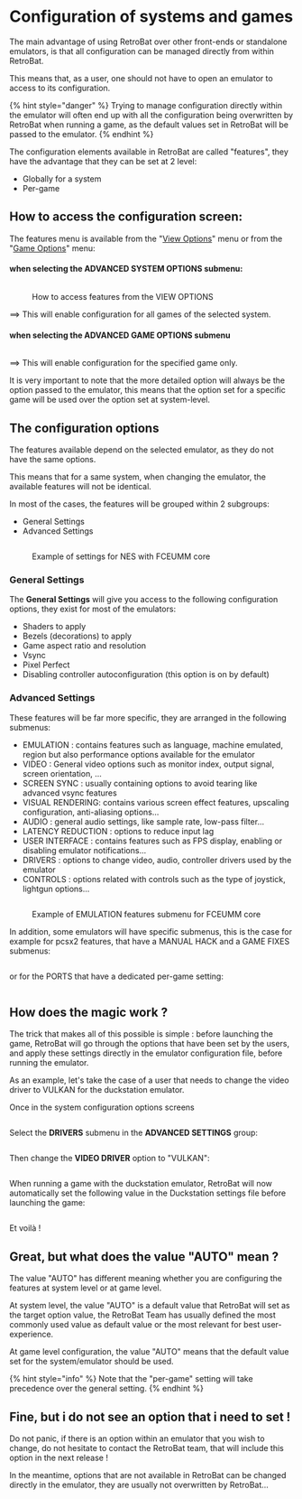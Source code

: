 # Configuration of systems and games

The main advantage of using RetroBat over other front-ends or standalone emulators, is that all configuration can be managed directly from within RetroBat.

This means that, as a user, one should not have to open an emulator to access to its configuration.

{% hint style="danger" %}
Trying to manage configuration directly within the emulator will often end up with all the configuration being overwritten by RetroBat when running a game, as the default values set in RetroBat will be passed to the emulator.
{% endhint %}



The configuration elements available in RetroBat are called "features", they have the advantage that they can be set at 2 level:

* Globally for a system
* Per-game



## How to access the configuration screen:

The features menu is available from the "[View Options](view-options.md)" menu or from the "[Game Options](game-options.md)" menu:

#### when selecting the **ADVANCED SYSTEM OPTIONS** submenu:

<div align="left">

<figure><img src="https://i.imgur.com/NTx2K4c.png" alt=""><figcaption><p>How to access features from the VIEW OPTIONS</p></figcaption></figure>

</div>

\==> This will enable configuration for all games of the selected system.



#### when selecting the ADVANCED GAME OPTIONS submenu

<div align="left">

<figure><img src="https://i.imgur.com/lJNGWGh.png" alt=""><figcaption></figcaption></figure>

</div>

\==> This will enable configuration for the specified game only.



It is very important to note that the more detailed option will always be the option passed to the emulator, this means that the option set for a specific game will be used over the option set at system-level.

## The configuration options

The features available depend on the selected emulator, as they do not have the same options.

This means that for a same system, when changing the emulator, the available features will not be identical.



In most of the cases, the features will be grouped within 2 subgroups:

* General Settings
* Advanced Settings

<div align="left">

<figure><img src="https://i.imgur.com/mcSBHUD.png" alt=""><figcaption><p>Example of settings for NES with FCEUMM core</p></figcaption></figure>

</div>

### General Settings

The **General Settings** will give you access to the following configuration options, they exist for most of the emulators:

* Shaders to apply
* Bezels (decorations) to apply
* Game aspect ratio and resolution
* Vsync
* Pixel Perfect
* Disabling controller autoconfiguration (this option is on by default)



### Advanced Settings

These features will be far more specific, they are arranged in the following submenus:

* EMULATION : contains features such as language, machine emulated, region but also performance options available for the emulator
* VIDEO : General video options such as monitor index, output signal, screen orientation, ...
* SCREEN SYNC : usually containing options to avoid tearing like advanced vsync features
* VISUAL RENDERING: contains various screen effect features, upscaling configuration, anti-aliasing options...
* AUDIO : general audio settings, like sample rate, low-pass filter...
* LATENCY REDUCTION : options to reduce input lag
* USER INTERFACE : contains features such as FPS display, enabling or disabling emulator notifications...
* DRIVERS : options to change video, audio, controller drivers used by the emulator
* CONTROLS : options related with controls such as the type of joystick, lightgun options...

<div align="left">

<figure><img src="https://i.imgur.com/hGdcInG.png" alt=""><figcaption><p>Example of EMULATION features submenu for FCEUMM core</p></figcaption></figure>

</div>



In addition, some emulators will have specific submenus, this is the case for example for pcsx2 features, that have a MANUAL HACK and a GAME FIXES submenus:

<div align="left">

<figure><img src="https://i.imgur.com/Mw3E0dB.png" alt=""><figcaption></figcaption></figure>

</div>

or for the PORTS that have a dedicated per-game setting:

<div align="left">

<figure><img src="https://i.imgur.com/nCX1t0V.png" alt=""><figcaption></figcaption></figure>

</div>



## How does the magic work ?

The trick that makes all of this possible is simple : before launching the game, RetroBat will go through the options that have been set by the users, and apply these settings directly in the emulator configuration file, before running the emulator.



As an example, let's take the case of a user that needs to change the video driver to VULKAN for the duckstation emulator.

Once in the system configuration options screens

<div align="left">

<figure><img src="https://i.imgur.com/HkFOJoU.png" alt=""><figcaption></figcaption></figure>

</div>

Select the **DRIVERS** submenu in the **ADVANCED SETTINGS** group:

<div align="left">

<figure><img src="https://i.imgur.com/qthtyR1.png" alt=""><figcaption></figcaption></figure>

</div>



Then change the **VIDEO DRIVER** option to "VULKAN":

<div align="left">

<figure><img src="https://i.imgur.com/xaeKGGB.png" alt=""><figcaption></figcaption></figure>

</div>

When running a game with the duckstation emulator, RetroBat will now automatically set the following value in the Duckstation settings file before launching the game:

<div align="left">

<figure><img src="https://i.imgur.com/yYUfic3.png" alt=""><figcaption></figcaption></figure>

</div>

Et voilà !

## Great, but what does the value "AUTO" mean ?

The value "AUTO" has different meaning whether you are configuring the features at system level or at game level.

At system level, the value "AUTO" is a default value that RetroBat will set as the target option value, the RetroBat Team has usually defined the most commonly used value as default value or the most relevant for best user-experience.

At game level configuration, the value "AUTO" means that the default value set for the system/emulator should be used.

{% hint style="info" %}
Note that the "per-game" setting will take precedence over the general setting.
{% endhint %}

## Fine, but i do not see an option that i need to set !

Do not panic, if there is an option within an emulator that you wish to change, do not hesitate to contact the RetroBat team, that will include this option in the next release !

In the meantime, options that are not available in RetroBat can be changed directly in the emulator, they are usually not overwritten by RetroBat...
